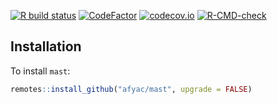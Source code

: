 <!-- README.md is generated from README.Rmd. Please edit that file -->
<!-- badges: start -->

[![R build
status](https://github.com/afyac/mast/workflows/R-CMD-check/badge.svg)](https://github.com/afyac/mast/actions)
[![CodeFactor](https://www.codefactor.io/repository/github/afyac/mast/badge)](https://www.codefactor.io/repository/github/afyac/mast)
[![codecov.io](https://codecov.io/github/afyac/mast/coverage.svg?branch=main)](https://codecov.io/github/afyac/mast?branch=main)
[![R-CMD-check](https://github.com/afyac/mast/actions/workflows/R-CMD-check.yaml/badge.svg)](https://github.com/afyac/mast/actions/workflows/R-CMD-check.yaml)
<!-- badges: end -->

## Installation

To install `mast`:

``` r
remotes::install_github("afyac/mast", upgrade = FALSE)
```
